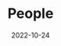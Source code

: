 ---
title: People
date: 2022-10-24

type: landing

sections:
  - block: people
    content:
      title: Lab Director
      # Choose which groups/teams of users to display.
      #   Edit `user_groups` in each user's profile to add them to one or more of these groups.
      user_groups:
          - Principal Investigators
      sort_by: Params.last_name
      sort_ascending: true
    design:
      show_interests: true
      show_role: true
      show_social: true
---